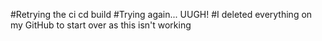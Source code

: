 #Retrying the ci cd build
#Trying again... UUGH!
#I deleted everything on my GitHub to start over as this isn't working